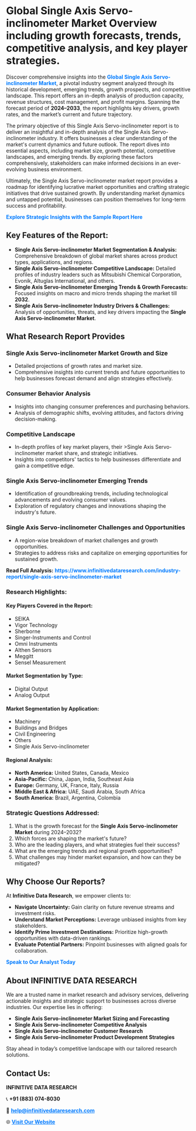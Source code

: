 <h1>Global Single Axis Servo-inclinometer Market Overview including growth forecasts, trends, competitive analysis, and key player strategies.</h1>
<p>
Discover comprehensive insights into the 
<a href="https://www.infinitivedataresearch.com/industry-report/single-axis-servo-inclinometer-market" rel="dofollow" style="color: #007BFF; text-decoration: none;"><strong>Global Single Axis Servo-inclinometer Market</strong></a>, a pivotal industry segment analyzed through its historical development, emerging trends, growth prospects, and competitive landscape. This report offers an in-depth analysis of production capacity, revenue structures, cost management, and profit margins. Spanning the forecast period of <strong>2024–2033</strong>, the report highlights key drivers, growth rates, and the market’s current and future trajectory.
</p>
<p>
The primary objective of this Single Axis Servo-inclinometer report is to deliver an insightful and in-depth analysis of the Single Axis Servo-inclinometer industry. It offers businesses a clear understanding of the market's current dynamics and future outlook. The report dives into essential aspects, including market size, growth potential, competitive landscapes, and emerging trends. By exploring these factors comprehensively, stakeholders can make informed decisions in an ever-evolving business environment.
</p>
<p>
Ultimately, the Single Axis Servo-inclinometer market report provides a roadmap for identifying lucrative market opportunities and crafting strategic initiatives that drive sustained growth. By understanding market dynamics and untapped potential, businesses can position themselves for long-term success and profitability.
</p>
<p>
<a href="https://www.infinitivedataresearch.com/request-sample/reportId=110974" style="color: #007BFF; text-decoration: none;"><strong>Explore Strategic Insights with the Sample Report Here</strong></a>
</p>

<h2>Key Features of the Report:</h2>
<ul>
<li><strong>Single Axis Servo-inclinometer Market Segmentation & Analysis:</strong> Comprehensive breakdown of global market shares across product types, applications, and regions.</li>
<li><strong>Single Axis Servo-inclinometer Competitive Landscape:</strong> Detailed profiles of industry leaders such as Mitsubishi Chemical Corporation, Evonik, Altuglas International, and others.</li>
<li><strong>Single Axis Servo-inclinometer Emerging Trends & Growth Forecasts:</strong> Focused insights on macro and micro trends shaping the market till <strong>2032</strong>.</li>
<li><strong>Single Axis Servo-inclinometer Industry Drivers & Challenges:</strong> Analysis of opportunities, threats, and key drivers impacting the <strong>Single Axis Servo-inclinometer Market</strong>.</li>
</ul>

<h2>What Research Report Provides</h2>
<h3>Single Axis Servo-inclinometer Market Growth and Size</h3>
<ul>
<li>Detailed projections of growth rates and market size.</li>
<li>Comprehensive insights into current trends and future opportunities to help businesses forecast demand and align strategies effectively.</li>
</ul>

<h3>Consumer Behavior Analysis</h3>
<ul>
<li>Insights into changing consumer preferences and purchasing behaviors.</li>
<li>Analysis of demographic shifts, evolving attitudes, and factors driving decision-making.</li>
</ul>

<h3>Competitive Landscape</h3>
<ul>
<li>In-depth profiles of key market players, their >Single Axis Servo-inclinometer market share, and strategic initiatives.</li>
<li>Insights into competitors' tactics to help businesses differentiate and gain a competitive edge.</li>
</ul>

<h3>Single Axis Servo-inclinometer Emerging Trends</h3>
<ul>
<li>Identification of groundbreaking trends, including technological advancements and evolving consumer values.</li>
<li>Exploration of regulatory changes and innovations shaping the industry's future.</li>
</ul>

<h3>Single Axis Servo-inclinometer Challenges and Opportunities</h3>
<ul>
<li>A region-wise breakdown of market challenges and growth opportunities.</li>
<li>Strategies to address risks and capitalize on emerging opportunities for sustained growth.</li>
</ul>
<p><strong>Read Full Analysis:</strong> <a href="https://www.infinitivedataresearch.com/industry-report/single-axis-servo-inclinometer-market" rel="dofollow" style="color: #007BFF; text-decoration: none;"><strong>https://www.infinitivedataresearch.com/industry-report/single-axis-servo-inclinometer-market</strong></a></p>
<h3>Research Highlights:</h3>
<h4>Key Players Covered in the Report:</h4>
<ul><li>SEIKA</li><li>Vigor Technology</li><li>Sherborne</li><li>Singer-Instruments and Control</li><li>Omni Instruments</li><li>Althen Sensors</li><li>Meggitt</li><li>Sensel Measurement</li></ul>
<h4>Market Segmentation by Type:</h4>
<ul><li>Digital Output</li><li>Analog Output</li></ul>
<h4>Market Segmentation by Application:</h4>
<ul><li>Machinery</li><li>Buildings and Bridges</li><li>Civil Engineering</li><li>Others</li><li>Single Axis Servo-inclinometer</li></ul>

<h4>Regional Analysis:</h4>
<ul>
<li><strong>North America:</strong> United States, Canada, Mexico</li>
<li><strong>Asia-Pacific:</strong> China, Japan, India, Southeast Asia</li>
<li><strong>Europe:</strong> Germany, UK, France, Italy, Russia</li>
<li><strong>Middle East & Africa:</strong> UAE, Saudi Arabia, South Africa</li>
<li><strong>South America:</strong> Brazil, Argentina, Colombia</li>
</ul>

<h3>Strategic Questions Addressed:</h3>
<ol>
<li>What is the growth forecast for the <strong>Single Axis Servo-inclinometer Market</strong> during 2024–2032?</li>
<li>Which forces are shaping the market's future?</li>
<li>Who are the leading players, and what strategies fuel their success?</li>
<li>What are the emerging trends and regional growth opportunities?</li>
<li>What challenges may hinder market expansion, and how can they be mitigated?</li>
</ol>

<h2>Why Choose Our Reports?</h2>
<p>At <strong>Infinitive Data Research</strong>, we empower clients to:</p>
<ul>
<li><strong>Navigate Uncertainty:</strong> Gain clarity on future revenue streams and investment risks.</li>
<li><strong>Understand Market Perceptions:</strong> Leverage unbiased insights from key stakeholders.</li>
<li><strong>Identify Prime Investment Destinations:</strong> Prioritize high-growth opportunities with data-driven rankings.</li>
<li><strong>Evaluate Potential Partners:</strong> Pinpoint businesses with aligned goals for collaboration.</li>
</ul>
<p><a href="https://www.infinitivedataresearch.com/industry-report/single-axis-servo-inclinometer-market" rel="dofollow" style="color: #007BFF; text-decoration: none;"><strong>Speak to Our Analyst Today</strong></a></p>

<h2>About INFINITIVE DATA RESEARCH</h2>
<p>We are a trusted name in market research and advisory services, delivering actionable insights and strategic support to businesses across diverse industries. Our expertise lies in offering:</p>
<ul>
<li><strong>Single Axis Servo-inclinometer Market Sizing and Forecasting</strong></li>
<li><strong>Single Axis Servo-inclinometer Competitive Analysis</strong></li>
<li><strong>Single Axis Servo-inclinometer Customer Research</strong></li>
<li><strong>Single Axis Servo-inclinometer Product Development Strategies</strong></li>
</ul>
<p>Stay ahead in today’s competitive landscape with our tailored research solutions.</p>

<h2>Contact Us:</h2>
<p><strong>INFINITIVE DATA RESEARCH</strong></p>
<p>📞 <strong>+91 (883) 074-8030</strong></p>
<p>📧 <strong><a href="mailto:help@infinitivedataresearch.com" style="color: #007BFF;">help@infinitivedataresearch.com</a></strong></p>
<p>🌐 <strong><a href="https://www.infinitivedataresearch.com" rel="dofollow" style="color: #007BFF;">Visit Our Website</a></strong></p>